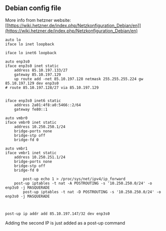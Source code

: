 ## Debian config file

More info from hetzner website: [[https://wiki.hetzner.de/index.php/Netzkonfiguration_Debian/en]](https://wiki.hetzner.de/index.php/Netzkonfiguration_Debian/en)
```
auto lo
iface lo inet loopback

iface lo inet6 loopback

auto enp3s0
iface enp3s0 inet static
	address 85.10.197.133/27
	gateway 85.10.197.129
	up route add -net 85.10.197.128 netmask 255.255.255.224 gw 85.10.197.129 dev enp3s0
# route 85.10.197.128/27 via 85.10.197.129

	
iface enp3s0 inet6 static
	address 2a01:4f8:a0:5466::2/64
	gateway fe80::1

auto vmbr0
iface vmbr0 inet static
	address 10.250.250.1/24
	bridge-ports none
	bridge-stp off
	bridge-fd 0

auto vmbr1
iface vmbr1 inet static
	address 10.250.251.1/24
	bridge-ports none
	bridge-stp off
	bridge-fd 0

        post-up echo 1 > /proc/sys/net/ipv4/ip_forward
	post-up iptables -t nat -A POSTROUTING -s '10.250.250.0/24' -o enp3s0 -j MASQUERADE
        post-up iptables -t nat -D POSTROUTING -s '10.250.250.0/24' -o enp3s0 -j MASQUERADE



post-up ip addr add 85.10.197.147/32 dev enp3s0
```

Adding the second IP is just added as a post-up command


